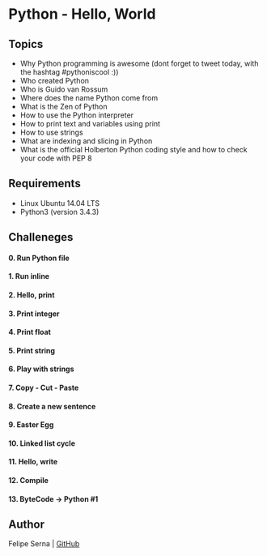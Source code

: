 # Python - Hello, World

## Topics
* Why Python programming is awesome (dont forget to tweet today, with the hashtag #pythoniscool :))
* Who created Python
* Who is Guido van Rossum
* Where does the name Python come from
* What is the Zen of Python
* How to use the Python interpreter
* How to print text and variables using print
* How to use strings
* What are indexing and slicing in Python
* What is the official Holberton Python coding style and how to check your code with PEP 8

## Requirements
* Linux Ubuntu 14.04 LTS
* Python3 (version 3.4.3)

## Challeneges

#### 0. Run Python file

#### 1. Run inline

#### 2. Hello, print

#### 3. Print integer

#### 4. Print float

#### 5. Print string

#### 6. Play with strings

#### 7. Copy - Cut - Paste

#### 8. Create a new sentence

#### 9. Easter Egg

#### 10. Linked list cycle

#### 11. Hello, write

#### 12. Compile

#### 13. ByteCode -> Python #1

## Author
Felipe Serna | [GitHub](http://github.com/felipeserna/)
